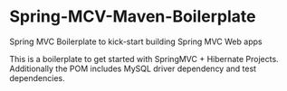 # Spring-MCV-Maven-Boilerplate
Spring MVC Boilerplate to kick-start building Spring MVC Web apps

This is a boilerplate to get started with SpringMVC + Hibernate Projects. Additionally the POM includes MySQL driver dependency
and test dependencies.
